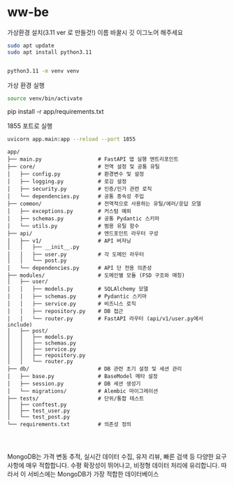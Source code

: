 # ww-be


가상환경 설치(3.11 ver 로 만들것!) 이름 바꿀시 깃 이그노어 해주세요 

```bash
sudo apt update
sudo apt install python3.11


python3.11 -m venv venv

```

가상 환경 실행
```bash
source venv/bin/activate
```
pip install -r app/requirements.txt



1855 포트로 실행

```bash
uvicorn app.main:app --reload --port 1855
```



```
app/
├── main.py                  # FastAPI 앱 실행 엔트리포인트
├── core/                    # 전역 설정 및 공통 유틸
│   ├── config.py            # 환경변수 및 설정
│   ├── logging.py           # 로깅 설정
│   ├── security.py          # 인증/인가 관련 로직
│   └── dependencies.py      # 공통 종속성 주입
├── common/                  # 전역적으로 사용하는 유틸/에러/응답 모델
│   ├── exceptions.py        # 커스텀 예외
│   ├── schemas.py           # 공통 Pydantic 스키마
│   └── utils.py             # 범용 유틸 함수
├── api/                     # 엔드포인트 라우터 구성
│   ├── v1/                  # API 버저닝
│   │   ├── __init__.py
│   │   ├── user.py          # 각 도메인 라우터
│   │   └── post.py
│   └── dependencies.py      # API 단 전용 의존성
├── modules/                 # 도메인별 모듈 (FSD 구조와 매칭)
│   ├── user/
│   │   ├── models.py        # SQLAlchemy 모델
│   │   ├── schemas.py       # Pydantic 스키마
│   │   ├── service.py       # 비즈니스 로직
│   │   ├── repository.py    # DB 접근
│   │   └── router.py        # FastAPI 라우터 (api/v1/user.py에서 include)
│   ├── post/
│   │   ├── models.py
│   │   ├── schemas.py
│   │   ├── service.py
│   │   ├── repository.py
│   │   └── router.py
├── db/                      # DB 관련 초기 설정 및 세션 관리
│   ├── base.py              # BaseModel 메타 설정
│   ├── session.py           # DB 세션 생성기
│   └── migrations/          # Alembic 마이그레이션
├── tests/                   # 단위/통합 테스트
│   ├── conftest.py
│   ├── test_user.py
│   └── test_post.py
└── requirements.txt         # 의존성 정의




```




MongoDB는 가격 변동 추적, 실시간 데이터 수집, 유저 리뷰, 빠른 검색 등 다양한 요구 사항에 매우 적합합니다. 수평 확장성이 뛰어나고, 비정형 데이터 처리에 유리합니다. 따라서 이 서비스에는 MongoDB가 가장 적합한 데이터베이스


